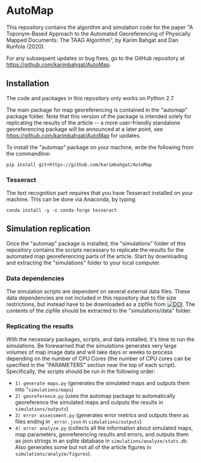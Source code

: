 # AutoMap

This repository contains the algorithm and simulation code for the paper "A Toponym-Based Approach to the Automated Georeferencing of Physically Mapped Documents: The TAAG Algorithm", by Karim Bahgat and Dan Runfola (2020). 

For any subsequent updates or bug fixes, go to the GitHub repository at https://github.com/karimbahgat/AutoMap. 

## Installation

The code and packages in this repository only works on Python 2.7. 

The main package for map georeferencing is contained in the "automap" package folder. Note that this version of the package is intended solely for replicating the results of the article -- a more user-friendly standalone georeferencing package will be announced at a later point, see https://github.com/karimbahgat/AutoMap for updates. 

To install the "automap" package on your machine, write the following from the commandline:

```
pip install git+https://github.com/karimbahgat/AutoMap
``` 

### Tesseract

The text recognition part requires that you have Tesseract installed on your machine. This can be done via Anaconda, by typing:

```
conda install -y -c conda-forge tesseract
```

## Simulation replication

Once the "automap" package is installed, the "simulations" folder of this repository contains the scripts necessary to replicate the results for the automated map georeferencing parts of the article. Start by downloading and extracting the "simulations" folder to your local computer. 

### Data dependencies

The simulation scripts are dependent on several external data files. These data dependencies are not included in this repository due to file size restrictions, but instead have to be downloaded as a zipfile from [![DOI](https://zenodo.org/badge/DOI/10.5281/zenodo.3894607.svg)](https://doi.org/10.5281/zenodo.3894607). The contents of the zipfile should be extracted to the "simulations/data" folder. 

### Replicating the results

With the necessary packages, scripts, and data installed, it's time to run the simulations. Be forewarned that the simulations generates very large volumes of map image data and will take days or weeks to process depending on the number of CPU Cores (the number of CPU cores can be specified in the "PARAMETERS" section near the top of each script). Specifically, the scripts should be run in the following order:

- `1) generate maps.py` (generates the simulated maps and outputs them into "`simulations/maps`)
- `2) georeference.py` (uses the automap package to automatically georeference the simulated maps and outputs the results in `simulations/outputs`)
- `3) error assessment.py` (generates error metrics and outputs them as files ending in `_error.json` in `simulations/outputs`)
- `4) error analyze.py` (collects all the information about simulated maps, map parameters, georeferencing results and errors, and outputs them as json strings in an sqlite database in `simulations/analyze/stats.db`. Also generates some but not all of the article figures in `simulations/analyze/figures`).



